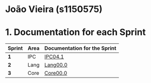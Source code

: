 **João Vieira** (s1150575)
===============================

# 1. Documentation for each Sprint


|Sprint  | Area | Documentation for the Sprint |
|--------|------|------------------------------|
| **1**  | IPC  | [IPC04.1](sp1)          |
| **2**  | Lang | [Lang00.0](sp2)         |																				
| **3**  | Core | [Core00.0](sp3)         |																			
